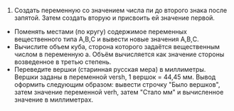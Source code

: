 1. Создать переменную со значением числа пи до второго знака после запятой. Затем создать вторую и присвоить ей значение первой.
* Поменять местами (по кругу) содержимое переменных вещественного типа A,B,С и вывести новые значения A,B,С.
* Вычислите объем куба, сторона которого задаётся вещественным числом в переменную a. Объём вычисляется как значение стороны возведенное в третью степень.
* Переведите вершки (старинная русская мера) в миллиметры. Вершки заданы в переменной versh, 1 вершок = 44,45 мм. Вывод оформить следующим образом: вывести строчку "Было вершков", затем значение переменной verh, затем "Стало мм" и вычисленное значение в миллиметрах.
